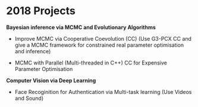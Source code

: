  
 

2018 Projects
=================

**Bayesian inference via MCMC and Evolutionary Algorithms**

* Improve MCMC via  Cooperative Coevolution (CC) (Use G3-PCX CC and give a MCMC framework for constrained real parameter optimisation and inference)

* MCMC with Parallel (Multi-threaded in C++) CC for Expensive Parameter Optimisation 

**Computer Vision via Deep Learning**

* Face Recoginition for Authentication  via Multi-task learning (Use Videos and Sound)


